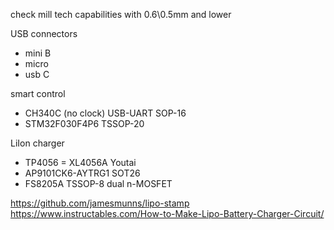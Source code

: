 check mill tech capabilities with 0.6\0.5mm and lower

USB connectors
- mini B
- micro
- usb C

smart control
- CH340C (no clock) USB-UART SOP-16
- STM32F030F4P6 TSSOP-20

LiIon charger
- TP4056 = XL4056A Youtai
- AP9101CK6-AYTRG1 SOT26
- FS8205A TSSOP-8 dual n-MOSFET

https://github.com/jamesmunns/lipo-stamp
https://www.instructables.com/How-to-Make-Lipo-Battery-Charger-Circuit/
